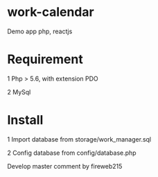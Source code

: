 # work-calendar
Demo app php, reactjs

# Requirement
1 Php > 5.6, with extension PDO

2 MySql

# Install
1 Import database from storage/work_manager.sql

2 Config database from config/database.php

Develop master
comment by fireweb215